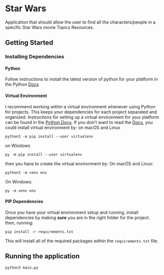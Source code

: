 # Star Wars
Application that should allow the user to find all the characters/people in a specific Star Wars movie
Topics Resources.

## Getting Started

### Installing Dependencies

#### Python
Follow instructions to install the latest version of python for your platform in the Python [Docs](https://docs.python.org/3/using/unix.html#getting-and-installing-the-latest-version-of-python)

#### Virtual Environment
I recommend working within a virtual environment whenever using Python for projects. This keeps your dependencies for each project separated and organized. Instructions for setting up a virtual environment for your platform can be found in the [Python Docs](https://packaging.python.org/guides/installing-using-pip-and-virtual-environments/).
If you don't want to read the [Docs](https://packaging.python.org/guides/installing-using-pip-and-virtual-environments/), you could install virtual environment by:
on macOS and Linux
```
python3 -m pip install --user virtualenv
```
on Windows
```
py -m pip install --user virtualenv
```
then you have to create the virtual environment by:
On macOS and Linux:
```
python3 -m venv env
```
On Windows:
```
py -m venv env
```

#### PIP Dependencies
Once you have your virtual environment setup and running, install dependencies by making **sure** you are in the right folder for the project. then, running:
```
pip install -r requirements.txt
```
This will install all of the required packages within the `requirements.txt` file.

## Running the application
```
python3 main.py
```
